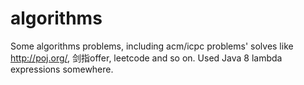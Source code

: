 # algorithms
Some algorithms problems, including acm/icpc problems' solves like http://poj.org/, 剑指offer, leetcode and so on.
Used Java 8 lambda expressions somewhere.
